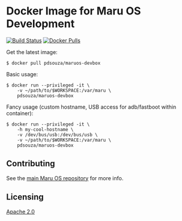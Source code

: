 # Docker Image for Maru OS Development

[![Build Status](https://travis-ci.org/pdsouza/maruos-devbox.svg?branch=master)](https://travis-ci.org/pdsouza/maruos-devbox)
[![Docker Pulls](https://img.shields.io/docker/pulls/pdsouza/maruos-devbox.svg)](https://hub.docker.com/r/pdsouza/maruos-devbox/)

Get the latest image:

    $ docker pull pdsouza/maruos-devbox

Basic usage:

    $ docker run --privileged -it \
        -v ~/path/to/$WORKSPACE:/var/maru \
        pdsouza/maruos-devbox

Fancy usage (custom hostname, USB access for adb/fastboot within container):

    $ docker run --privileged -it \
        -h my-cool-hostname \
        -v /dev/bus/usb:/dev/bus/usb \
        -v ~/path/to/$WORKSPACE:/var/maru \
        pdsouza/maruos-devbox

## Contributing

See the [main Maru OS repository](https://github.com/maruos/maruos) for more
info.

## Licensing

[Apache 2.0](LICENSE)
